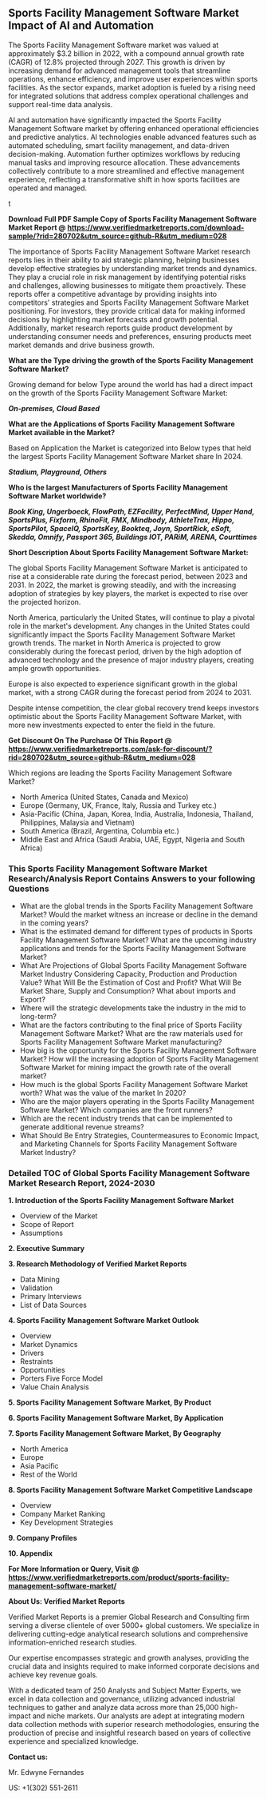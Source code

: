 <h2>Sports Facility Management Software Market Impact of AI and Automation</h2><p>The Sports Facility Management Software market was valued at approximately $3.2 billion in 2022, with a compound annual growth rate (CAGR) of 12.8% projected through 2027. This growth is driven by increasing demand for advanced management tools that streamline operations, enhance efficiency, and improve user experiences within sports facilities. As the sector expands, market adoption is fueled by a rising need for integrated solutions that address complex operational challenges and support real-time data analysis.</p><p>AI and automation have significantly impacted the Sports Facility Management Software market by offering enhanced operational efficiencies and predictive analytics. AI technologies enable advanced features such as automated scheduling, smart facility management, and data-driven decision-making. Automation further optimizes workflows by reducing manual tasks and improving resource allocation. These advancements collectively contribute to a more streamlined and effective management experience, reflecting a transformative shift in how sports facilities are operated and managed.</p>t</p><p id="" class=""><strong>Download Full PDF Sample Copy of Sports Facility Management Software Market Report @ <a href="https://www.verifiedmarketreports.com/download-sample/?rid=280702&utm_source=github-R&utm_medium=028" target="_blank">https://www.verifiedmarketreports.com/download-sample/?rid=280702&utm_source=github-R&utm_medium=028</a></strong></p><p>The importance of&nbsp;Sports Facility Management Software Market research reports lies in their ability to aid strategic planning, helping businesses develop effective strategies by understanding market trends and dynamics. They play a crucial role in risk management by identifying potential risks and challenges, allowing businesses to mitigate them proactively. These reports offer a competitive advantage by providing insights into competitors' strategies and Sports Facility Management Software Market positioning. For investors, they provide critical data for making informed decisions by highlighting market forecasts and growth potential. Additionally, market research reports guide product development by understanding consumer needs and preferences, ensuring products meet market demands and drive business growth.</p><p><strong>What are the&nbsp;Type driving the growth of the Sports Facility Management Software Market?</strong></p><p id="" class="">Growing demand for below Type around the world has had a direct impact on the growth of the Sports Facility Management Software Market:</p><em><strong>On-premises, Cloud Based</strong></em></p><strong>What are the&nbsp;Applications&nbsp;of Sports Facility Management Software Market available in the Market?</strong></p><p id="" class="">Based on Application the Market is categorized into Below types that held the largest Sports Facility Management Software Market share In 2024.</p><em><strong>Stadium, Playground, Others</strong></em></p><strong>Who is the largest Manufacturers of Sports Facility Management Software Market worldwide?</strong></p><p><em><strong>Book King, Ungerboeck, FlowPath, EZFacility, PerfectMind, Upper Hand, SportsPlus, Fixform, RhinoFit, FMX, Mindbody, AthleteTrax, Hippo, SportsPilot, SpaceIQ, SportsKey, Bookteq, Joyn, SportRick, eSoft, Skedda, Omnify, Passport 365, Buildings IOT, PARiM, ARENA, Courttimes</strong></em></p><p id="" class=""><strong>Short Description About Sports Facility Management Software Market:</strong></p><p>The global Sports Facility Management Software Market is anticipated to rise at a considerable rate during the forecast period, between 2023 and 2031. In 2022, the market is growing steadily, and with the increasing adoption of strategies by key players, the market is expected to rise over the projected horizon.</p><p>North America, particularly the United States, will continue to play a pivotal role in the market's development. Any changes in the United States could significantly impact the Sports Facility Management Software Market growth trends. The market in North America is projected to grow considerably during the forecast period, driven by the high adoption of advanced technology and the presence of major industry players, creating ample growth opportunities.</p><p>Europe is also expected to experience significant growth in the global market, with a strong CAGR during the forecast period from 2024 to 2031.</p><p>Despite intense competition, the clear global recovery trend keeps investors optimistic about the Sports Facility Management Software Market, with more new investments expected to enter the field in the future.</p><p id="" class=""><strong>Get Discount On The Purchase Of This Report @ <a href="https://www.verifiedmarketreports.com/ask-for-discount/?rid=280702&utm_source=github-R&utm_medium=028" target="_blank">https://www.verifiedmarketreports.com/ask-for-discount/?rid=280702&utm_source=github-R&utm_medium=028</a></strong></p>Which regions are leading the Sports Facility Management Software Market?</p><ul><li>North America (United States, Canada and Mexico)</li><li>Europe (Germany, UK, France, Italy, Russia and Turkey etc.)</li><li>Asia-Pacific (China, Japan, Korea, India, Australia, Indonesia, Thailand, Philippines, Malaysia and Vietnam)</li><li>South America (Brazil, Argentina, Columbia etc.)</li><li>Middle East and Africa (Saudi Arabia, UAE, Egypt, Nigeria and South Africa)</li></ul><h3 id="" class="">This Sports Facility Management Software Market Research/Analysis Report Contains Answers to your following Questions</h3><ul><li>What are the global trends in the Sports Facility Management Software Market? Would the market witness an increase or decline in the demand in the coming years?</li><li>What is the estimated demand for different types of products in Sports Facility Management Software Market? What are the upcoming industry applications and trends for the Sports Facility Management Software Market?</li><li>What Are Projections of Global Sports Facility Management Software Market Industry Considering Capacity, Production and Production Value? What Will Be the Estimation of Cost and Profit? What Will Be Market Share, Supply and Consumption? What about imports and Export?</li><li>Where will the strategic developments take the industry in the mid to long-term?</li><li>What are the factors contributing to the final price of Sports Facility Management Software Market? What are the raw materials used for Sports Facility Management Software Market manufacturing?</li><li>How big is the opportunity for the Sports Facility Management Software Market? How will the increasing adoption of Sports Facility Management Software Market for mining impact the growth rate of the overall market?</li><li>How much is the global Sports Facility Management Software Market worth? What was the value of the market In 2020?</li><li>Who are the major players operating in the Sports Facility Management Software Market? Which companies are the front runners?</li><li>Which are the recent industry trends that can be implemented to generate additional revenue streams?</li><li>What Should Be Entry Strategies, Countermeasures to Economic Impact, and Marketing Channels for Sports Facility Management Software Market Industry?</li></ul><h3 id="" class="">Detailed TOC of Global Sports Facility Management Software Market Research Report, 2024-2030</h3><p id="" class=""><strong>1. Introduction of the Sports Facility Management Software Market</strong></p><ul><li>Overview of the Market</li><li>Scope of Report</li><li>Assumptions</li></ul><p id="" class=""><strong>2. Executive Summary</strong></p><p id="" class=""><strong>3. Research Methodology of Verified Market Reports</strong></p><ul><li>Data Mining</li><li>Validation</li><li>Primary Interviews</li><li>List of Data Sources</li></ul><p id="" class=""><strong>4. Sports Facility Management Software Market Outlook</strong></p><ul><li>Overview</li><li>Market Dynamics</li><li>Drivers</li><li>Restraints</li><li>Opportunities</li><li>Porters Five Force Model</li><li>Value Chain Analysis</li></ul><p id="" class=""><strong>5. Sports Facility Management Software Market, By Product</strong></p><p id="" class=""><strong>6. Sports Facility Management Software Market, By Application</strong></p><p id="" class=""><strong>7. Sports Facility Management Software Market, By Geography</strong></p><ul><li>North America</li><li>Europe</li><li>Asia Pacific</li><li>Rest of the World</li></ul><p id="" class=""><strong>8. Sports Facility Management Software Market Competitive Landscape</strong></p><ul><li>Overview</li><li>Company Market Ranking</li><li>Key Development Strategies</li></ul><p id="" class=""><strong>9. Company Profiles</strong></p><p id="" class=""><strong>10. Appendix</strong></p><p id="" class=""><strong>For More Information or Query, Visit @ <a href="https://www.verifiedmarketreports.com/product/sports-facility-management-software-market/" target="_blank">https://www.verifiedmarketreports.com/product/sports-facility-management-software-market/</a></strong></p><p id="" class=""><strong>About Us: Verified Market Reports</strong></p><p id="" class="">Verified Market Reports is a premier Global Research and Consulting firm serving a diverse clientele of over 5000+ global customers. We specialize in delivering cutting-edge analytical research solutions and comprehensive information-enriched research studies.</p><p id="" class="">Our expertise encompasses strategic and growth analyses, providing the crucial data and insights required to make informed corporate decisions and achieve key revenue goals.</p><p id="" class="">With a dedicated team of 250 Analysts and Subject Matter Experts, we excel in data collection and governance, utilizing advanced industrial techniques to gather and analyze data across more than 25,000 high-impact and niche markets. Our analysts are adept at integrating modern data collection methods with superior research methodologies, ensuring the production of precise and insightful research based on years of collective experience and specialized knowledge.</p><p id="" class=""><strong>Contact us:</strong></p><p id="" class="">Mr. Edwyne Fernandes</p><p id="" class="">US: +1(302) 551-2611</p>